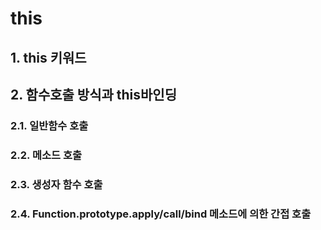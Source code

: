 # this
## 1. this 키워드
## 2. 함수호출 방식과 this바인딩
### 2.1. 일반함수 호출
### 2.2. 메소드 호출
### 2.3. 생성자 함수 호출
### 2.4. Function.prototype.apply/call/bind 메소드에 의한 간접 호출